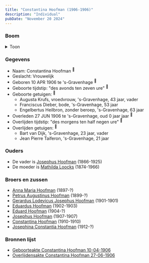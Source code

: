 ```yaml
---
title: "Constantina Hoofman (1906-1906)"
description: "Individual"
pubDate: "November 20 2024"
---
```


### Boom
<details><summary>Toon</summary>

![test](https://www.plantuml.com/plantuml/svg/ZP9RJoCn38NVyoiiUE2fqlGAKrKL5BNi8c2hvV9QUIQc4qqcgUBCLXNgVyUqmou20ViMEJxnTqvyoX53h2khk3HkXG4ho30lby7NJfzxwmF4W8xbYbnKXT44kGcvfVsPgbNSG4LLHe7t9OuKoCVDYjIRLtEBpF2a063YWwPmLvYyTCGy6bLet7WCNRLLwWZckr6izeg3Iy-qAcg67zu_LkWE01b-9adIwGCSJhkp_cmYxpuz6h9w2wDXXjbcaVaOBGt7qEd1sVq5j4y60xW8YFNwJIkNjRKBT7gH1y-SUU5vqNJWylu6sgcCEEAMoFwGAt190jXGNMCiZDK8Lzxd9Rz2jTEUGCqcq-wq-nLK7swdSu4wxeaj5yaPPleFi9C6JCny0ZOQhabhuvOlxIdS_7gGCUbW1pYJr0OzEBHcMSGDMUlN0hbLJPgjLjEX6YV_2erI2hkhLBsEE_TELiX5u_3z1qaR_FtRxpDf9t0s_otUalVUle_bk8dbWrGMwfISbWL_1W00)
</details>

### Gegevens
- Naam: Constantina Hoofman <sup><a href="../s00338/" style="text-decoration:none" title="Geboorteakte Constantina Hoofman 10-04-1906">:link:</a></sup>
- Geslacht: Vrouwelijk
- Geboren 10 APR 1906 te 's-Gravenhage <sup><a href="../s00338/" style="text-decoration:none" title="Geboorteakte Constantina Hoofman 10-04-1906">:link:</a></sup>
- Geboorte tijdstip: "des avonds ten zeven ure" <sup><a href="../s00338/" style="text-decoration:none" title="Geboorteakte Constantina Hoofman 10-04-1906">:link:</a></sup>
- Geboorte getuigen: <sup><a href="../s00338/" style="text-decoration:none" title="Geboorteakte Constantina Hoofman 10-04-1906">:link:</a></sup>
  - Augusta Krufs, vroedvrouw, \'s-Gravenhage, 43 jaar, vader
  - Franciscus Dieber, bode, \'s-Gravenhage, 53 jaar
  - Engelbertus Heilbron, zonder beroep, \'s-Gravenhage, 63 jaar
- Overleden 27 JUN 1906 te 's-Gravenhage, oud 0 jaar jaar <sup><a href="../s00339/" style="text-decoration:none" title="Overlijdensakte Constantina Hoofman 27-06-1906">:link:</a></sup>
- Overlijden tijdstip: "des morgens ten half negen ure" <sup><a href="../s00339/" style="text-decoration:none" title="Overlijdensakte Constantina Hoofman 27-06-1906">:link:</a></sup>
- Overlijden getuigen: <sup><a href="../s00339/" style="text-decoration:none" title="Overlijdensakte Constantina Hoofman 27-06-1906">:link:</a></sup>
  - Bart van Dijk, \'s-Gravenhage, 23 jaar, vader
  - Jean Pierre Taiferon, \'s-Gravenhage, 21 jaar

### Ouders
- De vader is [Josephus Hoofman](../i00025/) (1866-1925)
- De moeder is [Mathilda Loocks](../i00194/) (1874-1966)

### Broers en zussen
- [Anna Maria Hoofman](../i00203/) (1897-?)
- [Petrus Augustinus Hoofman](../i00195/) (1899-?)
- [Gerardus Lodevicus Josephus Hoofman](../i00196/) (1901-1901)
- [Eduardus Hoofman](../i00197/) (1902-1903)
- [Eduard Hoofman](../i00198/) (1904-?)
- [Josephus Hoofman](../i00200/) (1907-1907)
- [Constantina Hoofman](../i00201/) (1910-1910)
- [Josephina Constantia Hoofman](../i00202/) (1912-?)

### Bronnen lijst
- [Geboorteakte Constantina Hoofman 10-04-1906](../s00338/)
- [Overlijdensakte Constantina Hoofman 27-06-1906](../s00339/)